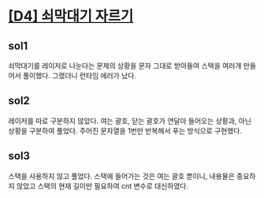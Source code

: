 # [[D4] 쇠막대기 자르기](https://swexpertacademy.com/main/talk/solvingClub/problemView.do?solveclubId=AZCW2rDqGb4DFAUC&contestProbId=AWVl47b6DGMDFAXm&probBoxId=AZCW3xNaGdQDFAUC&type=PROBLEM&problemBoxTitle=%EB%AC%B8%EC%A0%9C%ED%92%80%EC%9D%B4+I&problemBoxCnt=10)

## sol1
쇠막대기를 레이저로 나눈다는 문제의 상황을 문자 그대로 받아들여 스택을 여러개 만들어서 풀이했다. 그랬더니 런타임 에러가 났다.

## sol2
레이저를 따로 구분하지 않았다. 여는 괄호, 닫는 괄호가 연달아 들어오는 상황과, 아닌 상황을 구분하여 풀었다. 주어진 문자열을 1번만 반복해서 푸는 방식으로 구현했다.

## sol3
스택을 사용하지 않고 풀었다. 스택에 들어가는 것은 여는 괄호 뿐이니, 내용물은 중요하지 않았고 스택의 현재 길이만 필요하여 cnt 변수로 대신하였다.